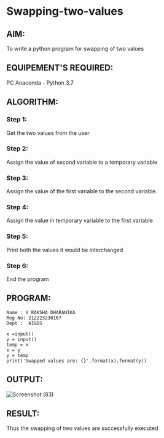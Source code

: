 # Swapping-two-values
## AIM:
To write a python program for swapping of two values
## EQUIPEMENT'S REQUIRED: 
PC
Anaconda - Python 3.7
## ALGORITHM: 
### Step 1:
Get the two values from the user
### Step 2: 
Assign the value of second variable to a temporary variable 
### Step 3: 
Assign the value of the first variable to the second variable.
### Step 4:  
Assign the value in temporary variable to the first variable
### Step 5: 
Print both the values it would be interchanged
### Step 6: 
End the program
## PROGRAM:
```
Name : V RAKSHA DHARANIKA
Reg No: 212223230167
Dept :  AI&DS
```
```
x =input()
y = input()
temp = x
x = y
y = temp
print('Swapped values are: {}'.format(x),format(y))
```
## OUTPUT:
![Screenshot (83)](https://github.com/rakshadharanika/Swapping-two-values/assets/149348380/13aca8f3-be87-4dc1-b69d-70c2ec176cb0)




## RESULT:
Thus the swapping of two values are successfully executed



